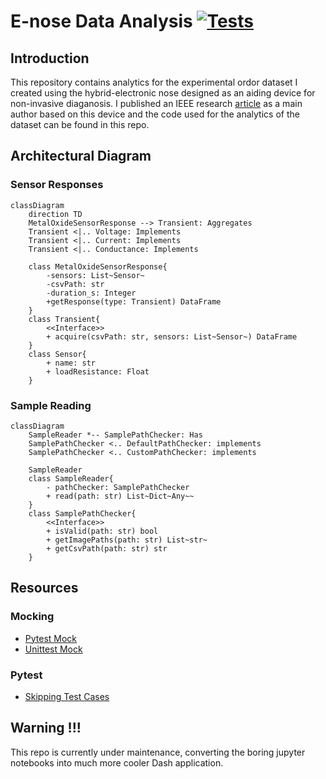 # E-nose Data Analysis [![Tests](https://github.com/aungkhantmaw64/enose-data-analysis/actions/workflows/tests.yml/badge.svg)](https://github.com/aungkhantmaw64/enose-data-analysis/actions)
## Introduction
This repository contains analytics for the experimental ordor dataset I created using the hybrid-electronic nose designed as an aiding device for non-invasive diaganosis. I published an IEEE research [article](https://ieeexplore.ieee.org/document/9495905) as a main author based on this device and the code used for the analytics of the dataset can be found in this repo.

## Architectural Diagram

### Sensor Responses
```mermaid
classDiagram
    direction TD
    MetalOxideSensorResponse --> Transient: Aggregates
    Transient <|.. Voltage: Implements
    Transient <|.. Current: Implements
    Transient <|.. Conductance: Implements

    class MetalOxideSensorResponse{
        -sensors: List~Sensor~
        -csvPath: str
        -duration_s: Integer
        +getResponse(type: Transient) DataFrame
    }
    class Transient{
        <<Interface>>
        + acquire(csvPath: str, sensors: List~Sensor~) DataFrame
    }
    class Sensor{
        + name: str
        + loadResistance: Float
    }
```

### Sample Reading
```mermaid
classDiagram
    SampleReader *-- SamplePathChecker: Has
    SamplePathChecker <.. DefaultPathChecker: implements
    SamplePathChecker <.. CustomPathChecker: implements

    SampleReader 
    class SampleReader{
        - pathChecker: SamplePathChecker
        + read(path: str) List~Dict~Any~~
    }
    class SamplePathChecker{
        <<Interface>>
        + isValid(path: str) bool
        + getImagePaths(path: str) List~str~
        + getCsvPath(path: str) str
    }
```

## Resources

### Mocking
- [Pytest Mock](https://github.com/pytest-dev/pytest-mock/)
- [Unittest Mock](https://docs.python.org/3/library/unittest.mock.html#patch-object)

### Pytest
- [Skipping Test Cases](https://docs.pytest.org/en/7.1.x/how-to/skipping.html)

## Warning !!!
 This repo is currently under maintenance, converting the boring jupyter notebooks into much more cooler Dash application.
